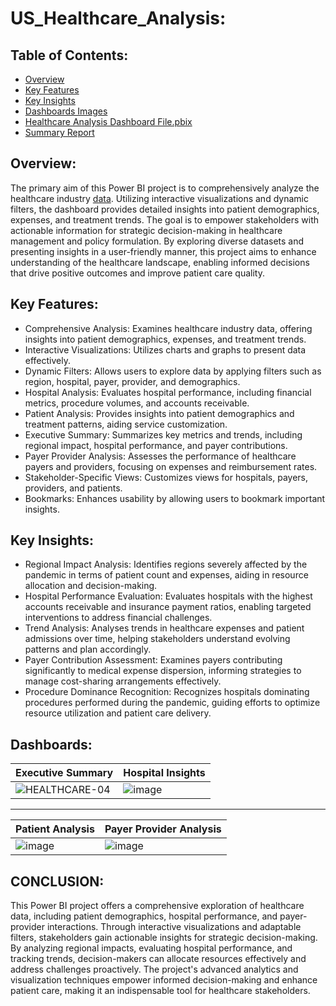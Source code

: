 # US_Healthcare_Analysis:
## Table of Contents:
- [Overview](#overview)
- [Key Features](#key-features)
- [Key Insights](#key-insights)
- [Dashboards Images](#dashboards)
- [Healthcare Analysis Dashboard File.pbix](https://github.com/DA-Atharv/US_Healthcare_Analysis/blob/main/Healthcare%20Analysis%20Dashboard%20File.pbix)
- [Summary Report](https://github.com/DA-Atharv/US_Healthcare_Analysis/blob/main/Summary%20Report.docx )
## Overview: 
The primary aim of this Power BI project is to comprehensively analyze the healthcare industry [data](https://github.com/DA-Atharv/US_Healthcare_Analysis/tree/main/DATA). Utilizing interactive visualizations and dynamic filters, the dashboard provides detailed insights into patient demographics, expenses, and treatment trends. The goal is to empower stakeholders with actionable information for strategic decision-making in healthcare management and policy formulation. By exploring diverse datasets and presenting insights in a user-friendly manner, this project aims to enhance understanding of the healthcare landscape, enabling informed decisions that drive positive outcomes and improve patient care quality.

## Key Features:
+ Comprehensive Analysis: Examines healthcare industry data, offering insights into patient demographics, expenses, and treatment trends.
+ Interactive Visualizations: Utilizes charts and graphs to present data effectively.
+ Dynamic Filters: Allows users to explore data by applying filters such as region, hospital, payer, provider, and demographics.
+ Hospital Analysis: Evaluates hospital performance, including financial metrics, procedure volumes, and accounts receivable.
+ Patient Analysis: Provides insights into patient demographics and treatment patterns, aiding service customization.
+ Executive Summary: Summarizes key metrics and trends, including regional impact, hospital performance, and payer contributions.
+ Payer Provider Analysis: Assesses the performance of healthcare payers and providers, focusing on expenses and reimbursement rates.
+ Stakeholder-Specific Views: Customizes views for hospitals, payers, providers, and patients.
+ Bookmarks: Enhances usability by allowing users to bookmark important insights.

## Key Insights:
+ Regional Impact Analysis: Identifies regions severely affected by the pandemic in terms of patient count and expenses, aiding in resource allocation and decision-making.
+ Hospital Performance Evaluation: Evaluates hospitals with the highest accounts receivable and insurance payment ratios, enabling targeted interventions to address financial challenges.
+ Trend Analysis: Analyses trends in healthcare expenses and patient admissions over time, helping stakeholders understand evolving patterns and plan accordingly.
+ Payer Contribution Assessment: Examines payers contributing significantly to medical expense dispersion, informing strategies to manage cost-sharing arrangements effectively.
+ Procedure Dominance Recognition: Recognizes hospitals dominating procedures performed during the pandemic, guiding efforts to optimize resource utilization and patient care delivery.

## Dashboards:
| Executive Summary | Hospital Insights |
|-------------|-------------|
| ![HEALTHCARE-04](https://github.com/DA-Atharv/US_Healthcare_Analysis/assets/159448408/7712bd0a-ff58-4a76-b6d4-dcbc71b73e3a) | ![image](https://github.com/DA-Atharv/US_Healthcare_Analysis/assets/159448408/afb75267-56cf-444c-8f0c-00e5fc60d2f1) |

---

| Patient Analysis | Payer Provider Analysis |
|-------------|-------------|
| ![image](https://github.com/DA-Atharv/US_Healthcare_Analysis/assets/159448408/9390434b-9224-491b-a823-be66bd1f28f4) | ![image](https://github.com/DA-Atharv/US_Healthcare_Analysis/assets/159448408/750085cd-4b4c-4ff0-9ea7-efb39e93ef1e) |

## CONCLUSION:
This Power BI project offers a comprehensive exploration of healthcare data, including patient demographics, hospital performance, and payer-provider interactions. Through interactive visualizations and adaptable filters, stakeholders gain actionable insights for strategic decision-making. By analyzing regional impacts, evaluating hospital performance, and tracking trends, decision-makers can allocate resources effectively and address challenges proactively. The project's advanced analytics and visualization techniques empower informed decision-making and enhance patient care, making it an indispensable tool for healthcare stakeholders.
